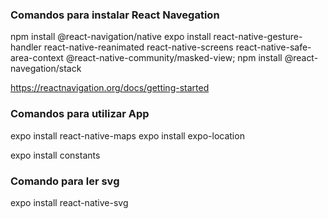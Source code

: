 ### Comandos para instalar React Navegation
npm install @react-navigation/native
expo install react-native-gesture-handler react-native-reanimated react-native-screens react-native-safe-area-context @react-native-community/masked-view;
npm install @react-navegation/stack

https://reactnavigation.org/docs/getting-started

### Comandos para utilizar App
expo install react-native-maps
expo install expo-location

expo install constants

### Comando para ler svg
expo install react-native-svg

